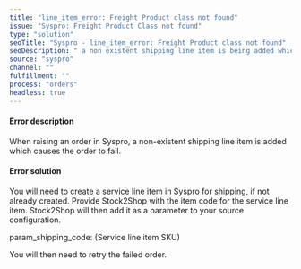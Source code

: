 ```yaml
---
title: "line_item_error: Freight Product class not found"
issue: "Syspro: Freight Product Class not found"
type: "solution"
seoTitle: "Syspro - line_item_error: Freight Product class not found"
seoDescription: " a non existent shipping line item is being added which causes the order to fail."
source: "syspro" 
channel: ""
fulfillment: ""
process: "orders"
headless: true
---
```


#### Error description
When raising an order in Syspro, a non-existent shipping line item is added which causes the order to fail.


#### Error solution
You will need to create a service line item in Syspro for shipping, if not already created. Provide Stock2Shop with the item code for the service line item. Stock2Shop will then add it as a parameter to your source configuration.

param_shipping_code:  (Service line item SKU)

You will then need to retry the failed order.

